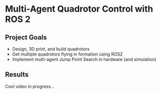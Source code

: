 #  Multi-Agent Quadrotor Control with ROS 2

## Project Goals

- Design, 3D print, and build quadrotors
- Get multiple quadrotors flying in formation using ROS2
- Implement multi-agent Jump Point Search in hardware (and simulation)

## Results

Cool video in progress...